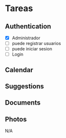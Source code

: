 # Tareas

## Authentication

- [x] Administrador
- [ ] puede registrar usuarios
- [ ] puede iniciar sesion
- [ ] Login

## Calendar

## Suggestions

## Documents

## Photos

N/A
